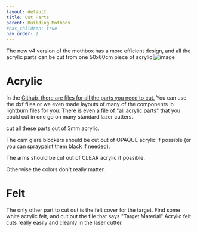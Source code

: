 ```yaml
---
layout: default
title: Cut Parts
parent: Building Mothbox
#has_children: true
nav_order: 2
---
```

The new v4 version of the mothbox has a more efficient design, and all the acrylic parts can be cut from one 50x60cm piece of acrylic
![image](https://github.com/Digital-Naturalism-Laboratories/Mothbox/assets/742627/2fca28de-0ac6-4e8e-bf3b-ce6daa226c1b)

# Acrylic
In the [Github, there are files for all the parts you need to cut.](https://github.com/Digital-Naturalism-Laboratories/Mothbox/tree/main/Hardware/Laser%20Cutting%20Layouts/v4)
You can use the dxf files or we even made layouts of many of the components in lightburn files for you. There is even a [file of "all acrylic parts"](https://github.com/Digital-Naturalism-Laboratories/Mothbox/blob/main/Hardware/Laser%20Cutting%20Layouts/v4/AllAcrylicPartsInOne.lbrn2) that you could cut in one go on many standard lazer cutters.


cut all these parts out of 3mm acrylic.

The cam glare blockers should be cut out of OPAQUE acrylic if possible (or you can spraypaint them black if needed).

The arms should be cut out of CLEAR acrylic if possible. 

Otherwise the colors don't really matter.

# Felt
The only other part to cut out is the felt cover for the target. Find some white acrylic felt, and cut out the file that says "Target Material"
Acrylic felt cuts really easily and cleanly in the laser cutter.
